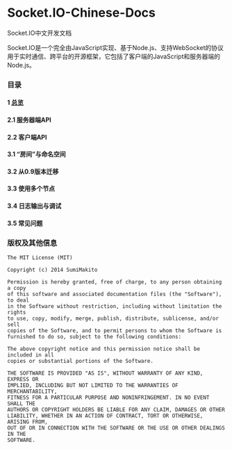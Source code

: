 # Socket.IO-Chinese-Docs
Socket.IO中文开发文档

Socket.IO是一个完全由JavaScript实现、基于Node.js、支持WebSocket的协议用于实时通信、跨平台的开源框架，它包括了客户端的JavaScript和服务器端的Node.js。

### 目录

#### 1 [总览](Overview.md)
#### 2.1 服务器端API
#### 2.2 客户端API
#### 3.1 “房间”与命名空间
#### 3.2 从0.9版本迁移
#### 3.3 使用多个节点
#### 3.4 日志输出与调试
#### 3.5 常见问题

### 版权及其他信息
```
The MIT License (MIT)

Copyright (c) 2014 SumiMakito

Permission is hereby granted, free of charge, to any person obtaining a copy
of this software and associated documentation files (the "Software"), to deal
in the Software without restriction, including without limitation the rights
to use, copy, modify, merge, publish, distribute, sublicense, and/or sell
copies of the Software, and to permit persons to whom the Software is
furnished to do so, subject to the following conditions:

The above copyright notice and this permission notice shall be included in all
copies or substantial portions of the Software.

THE SOFTWARE IS PROVIDED "AS IS", WITHOUT WARRANTY OF ANY KIND, EXPRESS OR
IMPLIED, INCLUDING BUT NOT LIMITED TO THE WARRANTIES OF MERCHANTABILITY,
FITNESS FOR A PARTICULAR PURPOSE AND NONINFRINGEMENT. IN NO EVENT SHALL THE
AUTHORS OR COPYRIGHT HOLDERS BE LIABLE FOR ANY CLAIM, DAMAGES OR OTHER
LIABILITY, WHETHER IN AN ACTION OF CONTRACT, TORT OR OTHERWISE, ARISING FROM,
OUT OF OR IN CONNECTION WITH THE SOFTWARE OR THE USE OR OTHER DEALINGS IN THE
SOFTWARE.
```
